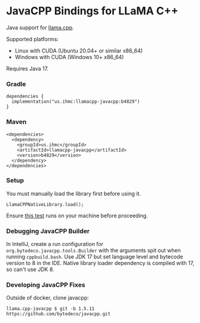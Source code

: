 # JavaCPP Bindings for LLaMA C++

Java support for [llama.cpp](https://github.com/ggml-org/llama.cpp).

Supported platforms:
- Linux with CUDA (Ubuntu 20.04+ or similar x86_64)
- Windows with CUDA (Windows 10+ x86_64)

Requires Java 17.
### Gradle
```
dependencies {
  implementation("us.ihmc:llamacpp-javacpp:b4829")
}
```
### Maven
```
<dependencies>
  <dependency>
    <groupId>us.ihmc</groupId>
    <artifactId>llamacpp-javacpp</artifactId>
    <version>b4829</version>
  </dependency>
</dependencies>
```
### Setup
You must manually load the library first before using it.
```
LlamaCPPNativeLibrary.load();
```
Ensure [this test](https://github.com/ihmcrobotics/llama.cpp-javacpp/blob/main/src/test/java/us/ihmc/llamacpp/test/TestNativeLibraryLoads.java) runs on your machine before proceeding.

### Debugging JavaCPP Builder

In IntelliJ, create a run configuration for `org.bytedeco.javacpp.tools.Builder` with the arguments
spit out when running `cppbuild.bash`. Use JDK 17 but set language level and bytecode version to 8 in the IDE.
Native library loader dependency is compiled with 17, so can't use JDK 8.

### Developing JavaCPP Fixes

Outside of docker, clone javacpp:
```
llama.cpp-javacpp $ git -b 1.5.11 https://github.com/bytedeco/javacpp.git
```

